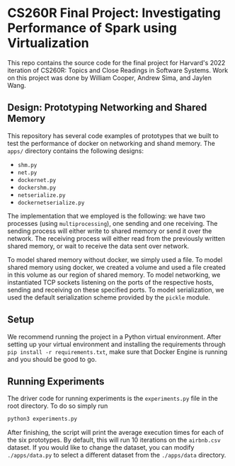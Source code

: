 # CS260R Final Project: Investigating Performance of Spark using Virtualization

This repo contains the source code for the final project for Harvard's 2022 iteration of CS260R: Topics and Close Readings in Software Systems. Work on this project was done by William Cooper, Andrew Sima, and Jaylen Wang.

## Design: Prototyping Networking and Shared Memory

This repository has several code examples of prototypes that we built to test the performance of docker on networking and shand memory. The `apps/` directory contains the following designs:
- `shm.py` 
- `net.py`
- `dockernet.py`
- `dockershm.py`
- `netserialize.py`
- `dockernetserialize.py`

The implementation that we employed is the following: we have two processes (using `multiprocessing`), one sending and one receiving. The sending process will either write to shared memory or send it over the network. The receiving process will either read from the previously written shared memory, or wait to receive the data sent over network.

To model shared memory without docker, we simply used a file. To model shared memory using docker, we created a volume and used a file created in this volume as our region of shared memory. To model networking, we instantiated TCP sockets listening on the ports of the respective hosts, sending and receiving on these specified ports. To model serialization, we used the default serialization scheme provided by the `pickle` module.

## Setup

We recommend running the project in a Python virtual environment. After setting up your virtual environment and installing the requirements through `pip install -r requirements.txt`, make sure that Docker Engine is running and you should be good to go. 

## Running Experiments

The driver code for running experiments is the `experiments.py` file in the root directory. To do so simply run 

```python
python3 experiments.py
```

After finishing, the script will print the average execution times for each of the six prototypes. By default, this will run 10 iterations on the `airbnb.csv` dataset. If you would like to change the dataset, you can modify `./apps/data.py` to select a different dataset from the `./apps/data` directory. 

